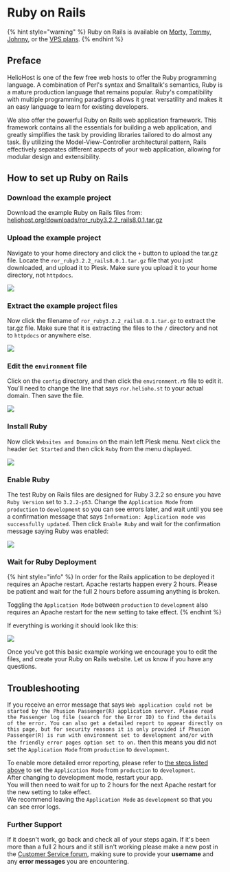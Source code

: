 # Ruby on Rails

{% hint style="warning" %}
Ruby on Rails is available on [Morty](servers/virtual/morty.md), [Tommy](servers/virtual/tommy.md), [Johnny](servers/virtual/johnny.md), or the [VPS plans](https://heliohost.org/vps/).
{% endhint %}

## Preface

HelioHost is one of the few free web hosts to offer the Ruby programming language. A combination of Perl's syntax and Smalltalk's semantics, Ruby is a mature production language that remains popular. Ruby's compatibility with multiple programming paradigms allows it great versatility and makes it an easy language to learn for existing developers.

We also offer the powerful Ruby on Rails web application framework. This framework contains all the essentials for building a web application, and greatly simplifies the task by providing libraries tailored to do almost any task. By utilizing the Model-View-Controller architectural pattern, Rails effectively separates different aspects of your web application, allowing for modular design and extensibility.

## How to set up Ruby on Rails

### Download the example project

Download the example Ruby on Rails files from: [heliohost.org/downloads/ror_ruby3.2.2_rails8.0.1.tar.gz](https://heliohost.org/downloads/ror_ruby3.2.2_rails8.0.1.tar.gz)

### Upload the example project

Navigate to your home directory and click the `+` button to upload the tar.gz file. Locate the `ror_ruby3.2.2_rails8.0.1.tar.gz` file that you just downloaded, and upload it to Plesk. Make sure you upload it to your home directory, not `httpdocs`.

![](../.gitbook/assets/ror_upload.png)

### Extract the example project files

Now click the filename of `ror_ruby3.2.2_rails8.0.1.tar.gz` to extract the tar.gz file. Make sure that it is extracting the files to the `/` directory and not to `httpdocs` or anywhere else.

![](../.gitbook/assets/ror_extract.png)

### Edit the `environment` file

Click on the `config` directory, and then click the `environment.rb` file to edit it. You'll need to change the line that says `ror.helioho.st` to your actual domain. Then save the file.

![](../.gitbook/assets/ror_domain.png)

### Install Ruby

Now click `Websites and Domains` on the main left Plesk menu. Next click the header `Get Started` and then click `Ruby` from the menu displayed. 

![](../.gitbook/assets/ror_ruby.png)

### Enable Ruby

The test Ruby on Rails files are designed for Ruby 3.2.2 so ensure you have `Ruby Version` set to `3.2.2-p53`. Change the `Application Mode` from `production` to `development` so you can see errors later, and wait until you see a confirmation message that says `Information: Application mode was successfully updated`. Then click `Enable Ruby` and wait for the confirmation message saying Ruby was enabled:

![](../.gitbook/assets/ror_enable.png)

### Wait for Ruby Deployment

{% hint style="info" %}
In order for the Rails application to be deployed it requires an Apache restart. Apache restarts happen every 2 hours. Please be patient and wait for the full 2 hours before assuming anything is broken.

Toggling the `Application Mode` between `production` to `development` also requires an Apache restart for the new setting to take effect.
{% endhint %}

If everything is working it should look like this: 

![](../.gitbook/assets/ror_works.png)

Once you've got this basic example working we encourage you to edit the files, and create your Ruby on Rails website. Let us know if you have any questions.

## Troubleshooting

If you receive an error message that says `Web application could not be started by the Phusion Passenger(R) application server. Please read the Passenger log file (search for the Error ID) to find the details of the error. You can also get a detailed report to appear directly on this page, but for security reasons it is only provided if Phusion Passenger(R) is run with environment set to development and/or with the friendly error pages option set to on.` then this means you did not set the `Application Mode` from `production` to `development`.

To enable more detailed error reporting, please refer to [the steps listed above](#enable-ruby) to set the `Application Mode` from `production` to `development`.  
After changing to development mode, restart your app.  
You will then need to wait for up to 2 hours for the next Apache restart for the new setting to take effect.  
We recommend leaving the `Application Mode` as `development` so that you can see error logs.  

### Further Support 

If it doesn't work, go back and check all of your steps again. If it's been more than a full 2 hours and it still isn't working please make a new post in the [Customer Service forum](https://helionet.org/index/forum/45-customer-service/?do=add), making sure to provide your **username** and any **error messages** you are encountering.
